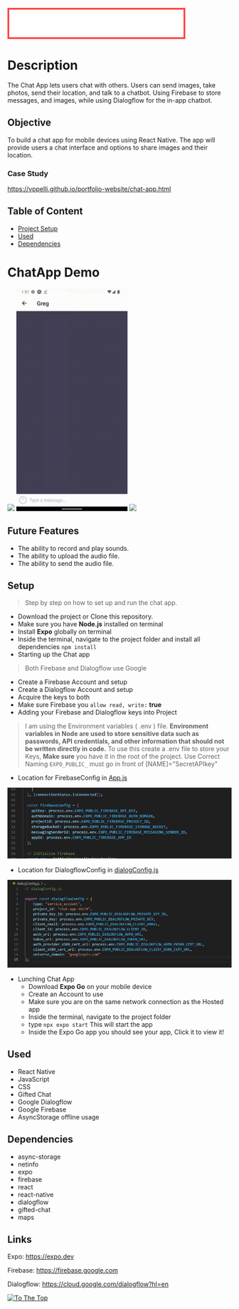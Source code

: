 [<picture><source media="(prefers-color-scheme: dark)" srcset="https://github.com/vppelli/Vppelli/blob/main/img/CHATAPP.png"><source media="(prefers-color-scheme: light)" srcset="https://github.com/vppelli/Vppelli/blob/main/img/LCHATAPP.png"><img alt="ChatApp link" src="https://github.com/vppelli/Vppelli/blob/main/img/CHATAPP.png">
</picture>](https://github.com/vppelli/chat-app)

# Description
The Chat App lets users chat with others. Users can send images, take photos, send their location, and talk to a chatbot. Using Firebase to store messages, and images, while using Dialogflow for the in-app chatbot.

## Objective
To build a chat app for mobile devices using React Native. The app will
provide users a chat interface and options to share images and their
location.

### Case Study
https://vppelli.github.io/portfolio-website/chat-app.html

## Table of Content
- [Project Setup](#setup)
- [Used](#used)
- [Dependencies](#dependencies)

# ChatApp Demo
<div aline="center">
  <img src="https://github.com/vppelli/chat-app/blob/main/img/Chatbot-talk.gif" width="250"> <img src="https://github.com/vppelli/chat-app/blob/main/img/Oranges.gif" width="250"> <img src="https://github.com/vppelli/chat-app/blob/main/img/Location.gif" width="250">
</div>

## Future Features
- The ability to record and play sounds.
- The ability to upload the audio file.
- The ability to send the audio file.

## Setup
> Step by step on how to set up and run the chat app.
- Download the project or Clone this repository.
- Make sure you have **Node.js** installed on terminal
- Install **Expo** globally on terminal
- Inside the terminal, navigate to the project folder and install all dependencies `npm install`
- Starting up the Chat app
> Both Firebase and Dialogflow use Google
  - Create a Firebase Account and setup
  - Create a Dialogflow Account and setup
  - Acquire the keys to both
  - Make sure Firebase you `allow read, write:` **true**
- Adding your Firebase and Dialogflow keys into Project
> I am using the Environment variables ( .env ) file.
> **Environment variables in Node are used to store sensitive data such as passwords, API credentials, and other information that should not be written directly in code.**
> To use this create a .env file to store your Keys, **Make sure** you have it in the root of the project. Use Correct Naming `EXPO_PUBLIC_` must go in front of [NAME]="SecretAPIkey"
  - Location for FirebaseConfig in [App.js](https://github.com/vppelli/chat-app/blob/main/App.js#L47)
  <img src="https://github.com/vppelli/chat-app/blob/main/img/firebaseconfig.png">
  
  - Location for DialogflowConfig in [dialogConfig.js](https://github.com/vppelli/chat-app/blob/main/dialogConfig.js#L3)
  <img src="https://github.com/vppelli/chat-app/blob/main/img/dialogflowconfig.png">
  
- Lunching Chat App
  - Download **Expo Go** on your mobile device
  - Create an Account to use
  - Make sure you are on the same network connection as the Hosted app
  - Inside the terminal, navigate to the project folder
  - type `npx expo start` This will start the app
  - Inside the Expo Go app you should see your app, Click it to view it!
## Used
- React Native
- JavaScript
- CSS
- Gifted Chat
- Google Dialogflow
- Google Firebase
- AsyncStorage offline usage

## Dependencies
- async-storage
- netinfo
- expo
- firebase
- react
- react-native
- dialogflow
- gifted-chat
- maps

## Links
Expo: https://expo.dev

Firebase: https://firebase.google.com

Dialogflow: https://cloud.google.com/dialogflow?hl=en

[![To The Top](https://img.shields.io/badge/To_the_Top-Clickme-white?style=for-the-badge)](https://github.com/vppelli/chat-app?tab=readme-ov-file#description)

